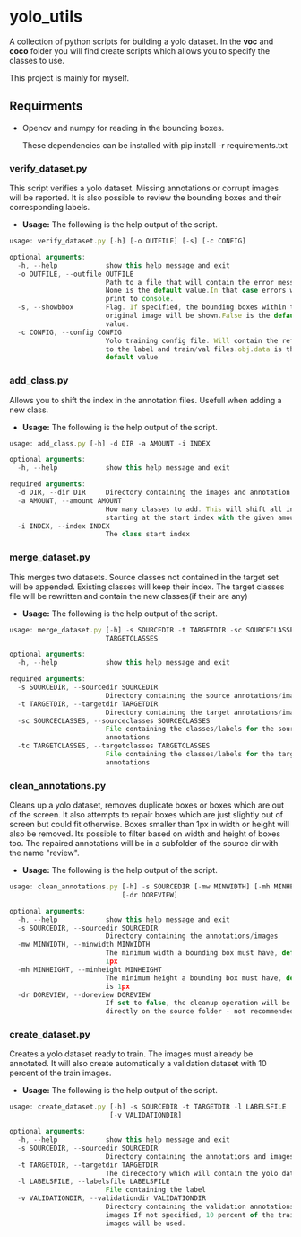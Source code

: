 # yolo_utils

A collection of python scripts for building a yolo dataset.
In the **voc** and **coco** folder you will find create scripts 
which allows you to specify the classes to use.

This project is mainly for myself.

## Requirments
* Opencv and numpy for reading in the bounding boxes.

  These dependencies can be installed with pip install -r requirements.txt

### verify_dataset.py
This script verifies a yolo dataset. Missing annotations or corrupt images will be reported.
It is also possible to review the bounding boxes and their corresponding labels.

* **Usage:**
The following is the help output of the script.

```javascript
usage: verify_dataset.py [-h] [-o OUTFILE] [-s] [-c CONFIG]

optional arguments:
  -h, --help            show this help message and exit
  -o OUTFILE, --outfile OUTFILE
                        Path to a file that will contain the error messages.
                        None is the default value.In that case errors will be
                        print to console.
  -s, --showbbox        Flag. If specified, the bounding boxes within the
                        original image will be shown.False is the default
                        value.
  -c CONFIG, --config CONFIG
                        Yolo training config file. Will contain the references
                        to the label and train/val files.obj.data is the
                        default value
```

### add_class.py
Allows you to shift the index in the annotation files. Usefull when adding a new class.


* **Usage:**
The following is the help output of the script.

```javascript
usage: add_class.py [-h] -d DIR -a AMOUNT -i INDEX

optional arguments:
  -h, --help            show this help message and exit

required arguments:
  -d DIR, --dir DIR     Directory containing the images and annotation
  -a AMOUNT, --amount AMOUNT
                        How many classes to add. This will shift all indices
                        starting at the start index with the given amount.
  -i INDEX, --index INDEX
                        The class start index
```
    
### merge_dataset.py
This merges two datasets. Source classes not contained in the target set will be appended.
Existing classes will keep their index. The target classes file will be rewritten 
and contain the new classes(if their are any)

* **Usage:**
The following is the help output of the script.

```javascript
usage: merge_dataset.py [-h] -s SOURCEDIR -t TARGETDIR -sc SOURCECLASSES -tc
                        TARGETCLASSES

optional arguments:
  -h, --help            show this help message and exit

required arguments:
  -s SOURCEDIR, --sourcedir SOURCEDIR
                        Directory containing the source annotations/images
  -t TARGETDIR, --targetdir TARGETDIR
                        Directory containing the target annotations/images
  -sc SOURCECLASSES, --sourceclasses SOURCECLASSES
                        File containing the classes/labels for the source
                        annotations
  -tc TARGETCLASSES, --targetclasses TARGETCLASSES
                        File containing the classes/labels for the target
                        annotations
```

### clean_annotations.py
Cleans up a yolo dataset, removes duplicate boxes or boxes which are out of the screen.
It also attempts to repair boxes which are just slightly out of screen but could fit otherwise.
Boxes smaller than 1px in width or height will also be removed. Its possible to filter based
on width and height of boxes too. The repaired annotations will be in a subfolder 
of the source dir with the name "review".

* **Usage:**
The following is the help output of the script.

```javascript
usage: clean_annotations.py [-h] -s SOURCEDIR [-mw MINWIDTH] [-mh MINHEIGHT]
                            [-dr DOREVIEW]

optional arguments:
  -h, --help            show this help message and exit
  -s SOURCEDIR, --sourcedir SOURCEDIR
                        Directory containing the annotations/images
  -mw MINWIDTH, --minwidth MINWIDTH
                        The minimum width a bounding box must have, default is
                        1px
  -mh MINHEIGHT, --minheight MINHEIGHT
                        The minimum height a bounding box must have, default
                        is 1px
  -dr DOREVIEW, --doreview DOREVIEW
                        If set to false, the cleanup operation will be applied
                        directly on the source folder - not recommended
```



### create_dataset.py
Creates a yolo dataset ready to train. The images must already be annotated.
It will also create automatically a validation dataset with 10 percent of the train images.

* **Usage:**
The following is the help output of the script.

```javascript
usage: create_dataset.py [-h] -s SOURCEDIR -t TARGETDIR -l LABELSFILE
                         [-v VALIDATIONDIR]

optional arguments:
  -h, --help            show this help message and exit
  -s SOURCEDIR, --sourcedir SOURCEDIR
                        Directory containing the annotations and images
  -t TARGETDIR, --targetdir TARGETDIR
                        The direcectory which will contain the yolo dataset
  -l LABELSFILE, --labelsfile LABELSFILE
                        File containing the label
  -v VALIDATIONDIR, --validationdir VALIDATIONDIR
                        Directory containing the validation annotations and
                        images If not specified, 10 percent of the train
                        images will be used.
```

